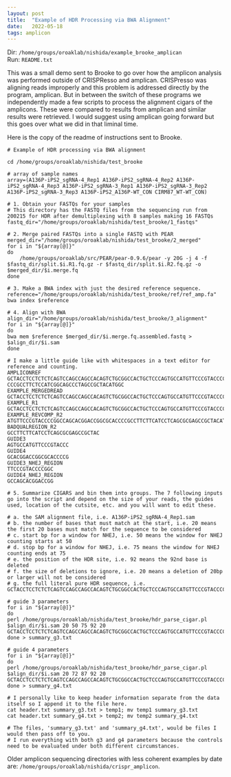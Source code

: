 ```yaml
---
layout: post
title:  "Example of HDR Processing via BWA Alignment"
date:   2022-05-18
tags: amplicon
---
```


Dir: `/home/groups/oroaklab/nishida/example_brooke_amplican`
<br>Run: `README.txt`

This was a small demo sent to Brooke to go over how the amplicon analysis was performed outside of CRISPResso and amplican. CRISPresso was aligning reads improperly and this problem is addressed directly by the program, amplican. But in between the switch of these programs we independently made a few scripts to process the alignment cigars of the amplicons. These were compared to results from amplican and similar results were retrieved. I would suggest using amplican going forward but this goes over what we did in that liminal time.

Here is the copy of the readme of instructions sent to Brooke.
```
# Example of HDR processing via BWA alignment

cd /home/groups/oroaklab/nishida/test_brooke

# array of sample names
array=(A136P-iPS2_sgRNA-4_Rep1 A136P-iPS2_sgRNA-4_Rep2 A136P-iPS2_sgRNA-4_Rep3 A136P-iPS2_sgRNA-3_Rep1 A136P-iPS2_sgRNA-3_Rep2 A136P-iPS2_sgRNA-3_Rep3 A136P-iPS2_A136P-WT_CON CIRM87_WT-WT_CON)

# 1. Obtain your FASTQs for your samples
# This directory has the FASTQ files from the sequencing run from 200215 for HDR after demultiplexing with 8 samples making 16 FASTQs 
fastq_dir="/home/groups/oroaklab/nishida/test_brooke/1_fastqs"

# 2. Merge paired FASTQs into a single FASTQ with PEAR
merged_dir="/home/groups/oroaklab/nishida/test_brooke/2_merged"
for i in "${array[@]}"
do
	/home/groups/oroaklab/src/PEAR/pear-0.9.6/pear -y 20G -j 4 -f $fastq_dir/split.$i.R1.fq.gz -r $fastq_dir/split.$i.R2.fq.gz -o $merged_dir/$i.merge.fq
done

# 3. Make a BWA index with just the desired reference sequence.
reference="/home/groups/oroaklab/nishida/test_brooke/ref/ref_amp.fa"
bwa index $reference

# 4. Align with BWA
align_dir="/home/groups/oroaklab/nishida/test_brooke/3_alignment"
for i in "${array[@]}"
do
bwa mem $reference $merged_dir/$i.merge.fq.assembled.fastq > $align_dir/$i.sam
done

# I make a little guide like with whitespaces in a text editor for reference and counting.
AMPLICONREF        GCTACCTCCTCTCTCAGTCCAGCCAGCCACAGTCTGCGGCCACTGCTCCCAGTGCCATGTTCCCGTACCCCGGCCAGCACGGACCGGCGCA-CCCGCCTTCTCCATCGGCAGCCCTAGCCGCTACATGGC
EXAMPLE_MERGEDREAD GCTACCTCCTCTCTCAGTCCAGCCAGCCACAGTCTGCGGCCACTGCTCCCAGTGCCATGTTCCCGTACCCCGGCCAGCACGGACCGGCGCACCCCGCCTTCTGCATCGTCAGCGCTAGCCGCTACATGGC
EXAMPLE_R1         GCTACCTCCTCTCTCAGTCCAGCCAGCCACAGTCTGCGGCCACTGCTCCCAGTGCCATGTTCCCGTACCCCGGC
EXAMPLE_REVCOMP_R2                                                         ATGTTCCCGTACCCCGGCCAGCACGGACCGGCGCACCCCGCCTTCTTCATCCTCAGCGCGAGCCGCTACATGGC
BADQUALREGION_R2                                                                                                  GCCTTCTTCATCCTCAGCGCGAGCCGCTAC
GUIDE3                                                               AGTGCCATGTTCCCGTACCC
GUIDE4   															     	                   GCACGGACCGGCGCACCCCG
GUIDE3_NHEJ_REGION                                                            TTCCCGTACCCCGGC
GUIDE4_NHEJ_REGION                                                                         GCCAGCACGGACCGG

# 5. Summarize CIGARS and bin them into groups. The 7 following inputs go into the script and depend on the size of your reads, the guides used, location of the cutsite, etc. and you will want to edit these.

# a. the SAM alignment file, i.e. A136P-iPS2_sgRNA-4_Rep1.sam
# b. the number of bases that must match at the start, i.e. 20 means the first 20 bases must match for the sequence to be considered
# c. start bp for a window for NHEJ, i.e. 50 means the window for NHEJ counting starts at 50
# d. stop bp for a window for NHEJ, i.e. 75 means the window for NHEJ counting ends at 75
# e. the position of the HDR site, i.e. 92 means the 92nd base is deleted
# f. the size of deletions to ignore, i.e. 20 means a deletion of 20bp or larger will not be considered
# g. the full literal pure HDR sequence, i.e. GCTACCTCCTCTCTCAGTCCAGCCAGCCACAGTCTGCGGCCACTGCTCCCAGTGCCATGTTCCCGTACCCCGGCCAGCACGGACCGGCGCACCCGCCTTCTCCATCGGCAGCCCTAGCCGCTACATGGC

# guide 3 parameters
for i in "${array[@]}"
do
perl /home/groups/oroaklab/nishida/test_brooke/hdr_parse_cigar.pl $align_dir/$i.sam 20 50 75 92 20 GCTACCTCCTCTCTCAGTCCAGCCAGCCACAGTCTGCGGCCACTGCTCCCAGTGCCATGTTCCCGTACCCCGGCCAGCACGGACCGGCGCACCCGCCTTCTCCATCGGCAGCCCTAGCCGCTACATGGC
done > summary_g3.txt

# guide 4 parameters
for i in "${array[@]}"
do
perl /home/groups/oroaklab/nishida/test_brooke/hdr_parse_cigar.pl $align_dir/$i.sam 20 72 87 92 20 GCTACCTCCTCTCTCAGTCCAGCCAGCCACAGTCTGCGGCCACTGCTCCCAGTGCCATGTTCCCGTACCCCGGCCAGCACGGACCGGCGCACCCGCCTTCTCCATCGGCAGCCCTAGCCGCTACATGGC
done > summary_g4.txt

# I personally like to keep header information separate from the data itself so I append it to the file here.
cat header.txt summary_g3.txt > temp1; mv temp1 summary_g3.txt
cat header.txt summary_g4.txt > temp2; mv temp2 summary_g4.txt

# The files, 'summary_g3.txt' and 'summary_g4.txt', would be files I would then pass off to you.
# I run everything with both g3 and g4 parameters because the controls need to be evaluated under both different circumstances.
```

Older amplicon sequencing directories with less coherent examples by date are: `/home/groups/oroaklab/nishida/crispr_amplicon`.